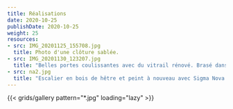 ```yaml
---
title: Réalisations
date: 2020-10-25
publishDate: 2020-10-25
weight: 25
resources:
- src: IMG_20201125_155708.jpg
  title: Photo d'une clôture sablée.
- src: IMG_20201130_123207.jpg
  title: "Belles portes coulissantes avec du vitrail rénové. Brasé dans notre studio, remplaçant de mauvais bois, re-peint et assemblé."
- src: na2.jpg
  title: "Escalier en bois de hêtre et peint à nouveau avec Sigma Nova #Traprenovation"
---
```


{{< grids/gallery pattern="*.jpg" loading="lazy" >}}
